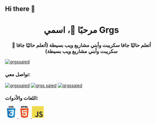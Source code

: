 ## Hi there 👋

<!--
**grgssaied/grgssaied** is a ✨ _special_ ✨ repository because its `README.md` (this file) appears on your GitHub profile.

Here are some ideas to get you started:

- 🔭 I’m currently working on ...
- 🌱 I’m currently learning ...
- 👯 I’m looking to collaborate on ...
- 🤔 I’m looking for help with ...
- 💬 Ask me about ...
- 📫 How to reach me: ...
- 😄 Pronouns: ...
- ⚡ Fun fact: ...
-->
<h1 align="center">مرحبًا 👋، اسمي Grgs</h1>
<h3 align="center">🌱 أتعلم حاليًا جافا سكريبت وأبني مشاريع ويب بسيطة (أتعلم حاليًا جافا سكريبت وأبني مشاريع ويب بسيطة)</h3>

<p align="left"> <a href="https://twitter.com/grgssaied" target="blank"><img src="https://img.shields.io/twitter/follow/grgssaied?logo=twitter&style=for-the-badge" alt="grgssaied" /></a> </p>

<h3 align="left">تواصل معي:</h3>
<p align="left">
<a href="https://twitter.com/grgssaied" target="blank"><img align="center" src="https://raw.githubusercontent.com/rahuldkjain/github-profile-readme-generator/master/src/images/icons/Social/twitter.svg" alt="grgssaied" height="30" width="40" /></a>
<a href="https://fb.com/grgs saied" target="blank"><img align="center" src="https://raw.githubusercontent.com/rahuldkjain/github-profile-readme-generator/master/src/images/icons/Social/facebook.svg" alt="grgs saied" height="30" width="40" /></a>
<a href="https://instagram.com/grgssaied" target="blank"><img align="center" src="https://raw.githubusercontent.com/rahuldkjain/github-profile-readme-generator/master/src/images/icons/Social/instagram.svg" alt="grgssaied" height="30" width="40" /></a>
</p>

<h3 align="left">اللغات والأدوات:</h3>
<p align="left"> <a href="https://www.w3schools.com/css/" target="_blank" rel="noreferrer"> <img src="https://raw.githubusercontent.com/devicons/devicon/master/icons/css3/css3-original-wordmark.svg" alt="css3" width="40" height="40"/> </a> <a href="https://www.w3.org/html/" target="_blank" rel="noreferrer"> <img src="https://raw.githubusercontent.com/devicons/devicon/master/icons/html5/html5-original-wordmark.svg" alt="html5" width="40" height="40"/> </a> <a href="https://developer.mozilla.org/en-US/docs/Web/JavaScript" target="_blank" rel="noreferrer"> <img src="https://raw.githubusercontent.com/devicons/devicon/master/icons/javascript/javascript-original.svg" alt="javascript" width="40" height="40"/> </a> </p>
